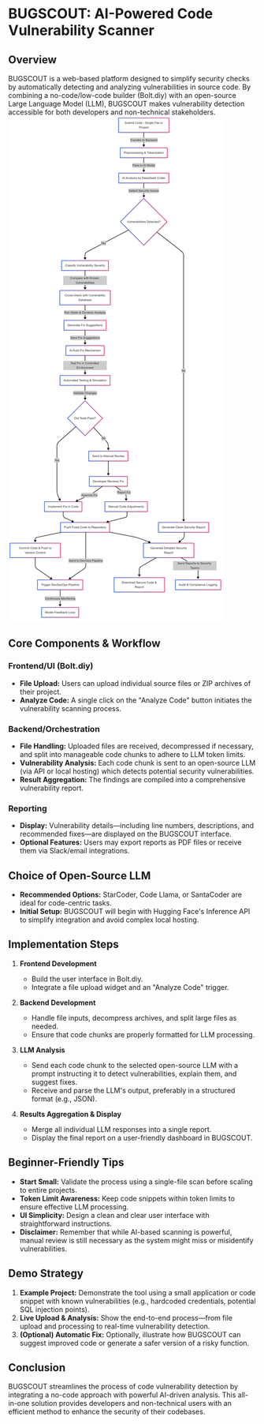 # BUGSCOUT: AI-Powered Code Vulnerability Scanner

## Overview
BUGSCOUT is a web-based platform designed to simplify security checks by automatically detecting and analyzing vulnerabilities in source code. By combining a no-code/low-code builder (Bolt.diy) with an open-source Large Language Model (LLM), BUGSCOUT makes vulnerability detection accessible for both developers and non-technical stakeholders.
![alt text](https://github.com/Kunal-byte11/bugscout-ai/blob/main/flowchart.png?raw=true)

## Core Components & Workflow

### Frontend/UI (Bolt.diy)
- **File Upload:** Users can upload individual source files or ZIP archives of their project.
- **Analyze Code:** A single click on the "Analyze Code" button initiates the vulnerability scanning process.

### Backend/Orchestration
- **File Handling:** Uploaded files are received, decompressed if necessary, and split into manageable code chunks to adhere to LLM token limits.
- **Vulnerability Analysis:** Each code chunk is sent to an open-source LLM (via API or local hosting) which detects potential security vulnerabilities.
- **Result Aggregation:** The findings are compiled into a comprehensive vulnerability report.

### Reporting
- **Display:** Vulnerability details—including line numbers, descriptions, and recommended fixes—are displayed on the BUGSCOUT interface.
- **Optional Features:** Users may export reports as PDF files or receive them via Slack/email integrations.

## Choice of Open-Source LLM
- **Recommended Options:** StarCoder, Code Llama, or SantaCoder are ideal for code-centric tasks.
- **Initial Setup:** BUGSCOUT will begin with Hugging Face's Inference API to simplify integration and avoid complex local hosting.

## Implementation Steps

1. **Frontend Development**
   - Build the user interface in Bolt.diy.
   - Integrate a file upload widget and an "Analyze Code" trigger.

2. **Backend Development**
   - Handle file inputs, decompress archives, and split large files as needed.
   - Ensure that code chunks are properly formatted for LLM processing.

3. **LLM Analysis**
   - Send each code chunk to the selected open-source LLM with a prompt instructing it to detect vulnerabilities, explain them, and suggest fixes.
   - Receive and parse the LLM's output, preferably in a structured format (e.g., JSON).

4. **Results Aggregation & Display**
   - Merge all individual LLM responses into a single report.
   - Display the final report on a user-friendly dashboard in BUGSCOUT.

## Beginner-Friendly Tips
- **Start Small:** Validate the process using a single-file scan before scaling to entire projects.
- **Token Limit Awareness:** Keep code snippets within token limits to ensure effective LLM processing.
- **UI Simplicity:** Design a clean and clear user interface with straightforward instructions.
- **Disclaimer:** Remember that while AI-based scanning is powerful, manual review is still necessary as the system might miss or misidentify vulnerabilities.

## Demo Strategy
1. **Example Project:** Demonstrate the tool using a small application or code snippet with known vulnerabilities (e.g., hardcoded credentials, potential SQL injection points).
2. **Live Upload & Analysis:** Show the end-to-end process—from file upload and processing to real-time vulnerability detection.
3. **(Optional) Automatic Fix:** Optionally, illustrate how BUGSCOUT can suggest improved code or generate a safer version of a risky function.

## Conclusion
BUGSCOUT streamlines the process of code vulnerability detection by integrating a no-code approach with powerful AI-driven analysis. This all-in-one solution provides developers and non-technical users with an efficient method to enhance the security of their codebases.

